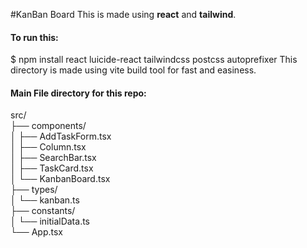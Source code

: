 #KanBan Board
This is made using <strong>react</strong> and <strong>tailwind</strong>.
<h4>To run this:</h4>
$ npm install react luicide-react tailwindcss postcss autoprefixer
This directory is made using vite build tool for fast and easiness.
<h4>Main File directory for this repo:</h4>
src/<br>
├── components/<br>
│   ├── AddTaskForm.tsx<br>
│   ├── Column.tsx<br>
│   ├── SearchBar.tsx<br>
│   ├── TaskCard.tsx<br>
│   └── KanbanBoard.tsx<br>
├── types/<br>
│   └── kanban.ts<br>
├── constants/<br>
│   └── initialData.ts<br>
└── App.tsx<br>
